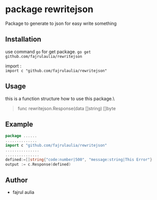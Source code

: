 # package rewritejson
Package to generate to json for easy write something


## Installation
use command `go` for get package.
`go get github.com/fajrulaulia/rewritejson`

import : \
`import c "github.com/fajrulaulia/rewritejson"`

## Usage
this is a function structure how to use this package.\
> func rewritejson.Response(data []string) []byte

## Example
``` go
package ......
..............
import c "github.com/fajrulaulia/rewritejson"
...............
...............
defined:=[]string{"code:number|500", "message:string|This Error"}
output := c.Response(defined)
```

## Author
- fajrul aulia
